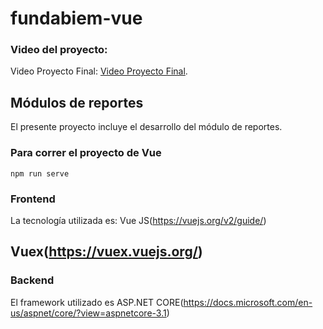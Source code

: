 # fundabiem-vue
### Video del proyecto:
Video Proyecto Final: [Video Proyecto Final](https://drive.google.com/open?id=136yIpUujv0nvP7aOAmpzo4Zj95wJpQmW).

## Módulos de reportes
El presente proyecto incluye el desarrollo del módulo de reportes.

### Para correr el proyecto de Vue 
```
npm run serve
```

### Frontend
La tecnología utilizada es: Vue JS(https://vuejs.org/v2/guide/)
## Vuex(https://vuex.vuejs.org/)

### Backend
El framework utilizado es ASP.NET CORE(https://docs.microsoft.com/en-us/aspnet/core/?view=aspnetcore-3.1)
